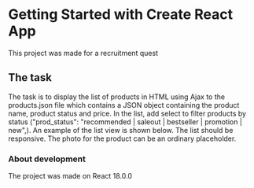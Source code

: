 # Getting Started with Create React App

This project was made for a recruitment quest

## The task

The task is to display the list of products in HTML using Ajax to the products.json file which contains a JSON object containing the product name, product status and price. In the list, add select to filter products by status ("prod_status": "recommended | saleout | bestseller | promotion | new",). An example of the list view is shown below. The list should be responsive. The photo for the product can be an ordinary placeholder.

### About development

The project was made on React 18.0.0